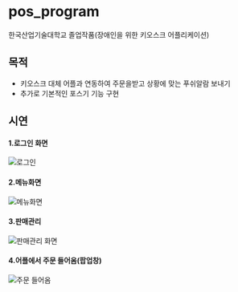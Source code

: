 # pos_program
한국산업기술대학교 졸업작품(장애인을 위한 키오스크 어플리케이션)  


## 목적
- 키오스크 대체 어플과 연동하여 주문을받고 상황에 맞는 푸쉬알람 보내기  
- 추가로 기본적인 포스기 기능 구현  

## 시연  
#### 1.로그인 화면 
  
![로그인](https://user-images.githubusercontent.com/49936855/78551921-805ce380-7841-11ea-9a47-92f26a2b12a4.PNG)

#### 2.메뉴화면  

![메뉴화면](https://user-images.githubusercontent.com/49936855/78552161-f3665a00-7841-11ea-91ee-a44dd3e375a0.PNG)

#### 3.판매관리  

![판매관리 화면](https://user-images.githubusercontent.com/49936855/78552247-1c86ea80-7842-11ea-969a-f74c67d7fc1c.PNG)

#### 4.어플에서 주문 들어옴(팝업창)

![주문 들어옴](https://user-images.githubusercontent.com/49936855/78552358-548e2d80-7842-11ea-9f8d-8dd93a05cf7a.PNG)
